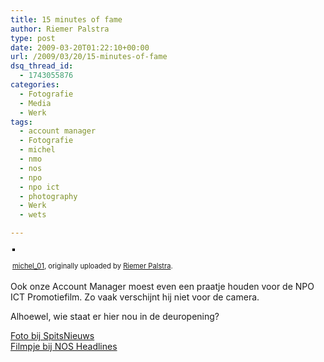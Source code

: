 ```yaml
---
title: 15 minutes of fame
author: Riemer Palstra
type: post
date: 2009-03-20T01:22:10+00:00
url: /2009/03/20/15-minutes-of-fame
dsq_thread_id:
  - 1743055876
categories:
  - Fotografie
  - Media
  - Werk
tags:
  - account manager
  - Fotografie
  - michel
  - nmo
  - nos
  - npo
  - npo ict
  - photography
  - Werk
  - wets

---
```

<div style="text-align: left; padding: 3px;">
  <a href="http://www.flickr.com/photos/palstra/3350129584/" title="photo sharing"><img data-recalc-dims="1" decoding="async" src="https://i0.wp.com/farm4.static.flickr.com/3556/3350129584_5ca2d03ed0.jpg?w=1100" style="border: solid 2px #000000;" alt="" /></a><br /> <br /> <span style="font-size: 0.8em; margin-top: 0px;"><a href="http://www.flickr.com/photos/palstra/3350129584/">michel_01</a>, originally uploaded by <a href="http://www.flickr.com/people/palstra/">Riemer Palstra</a>.</span>
</div>

Ook onze Account Manager moest even een praatje houden voor de NPO ICT Promotiefilm. Zo vaak verschijnt hij niet voor de camera.

Alhoewel, wie staat er hier nou in de deuropening?

[Foto bij SpitsNieuws][1]  
[Filmpje bij NOS Headlines][2]

 [1]: http://www.spitsnieuws.nl/archives/media/2009/03/inval_bij_moslimomroep.html
 [2]: http://headlines.nos.nl/forum.php/list_messages/14728